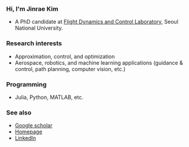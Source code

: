 ### Hi, I'm Jinrae Kim
- A PhD candidate at [Flight Dynamics and Control Laboratory](http://fdcl.snu.ac.kr/wordpress/), Seoul National University.

### Research interests
- Approximation, control, and optimization
- Aerospace, robotics, and machine learning applications (guidance & control, path planning, computer vision, etc.)

### Programming
- Julia, Python, MATLAB, etc.

### See also
- [Google scholar](https://scholar.google.com/citations?user=K7wrYmoAAAAJ&hl=en)
- [Homepage](https://www.notion.so/jinrae/Jinrae-Kim-00e9f9ff9fec4d329a18642f9c31e3e0)
- [LinkedIn](https://www.linkedin.com/in/jinrae-kim-1b1900195/)
